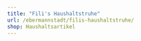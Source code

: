 ```yaml
---
title: "Fili's Haushaltstruhe"
url: /ebermannstadt/filis-haushaltstruhe/
shop: Haushaltsartikel
---
```


